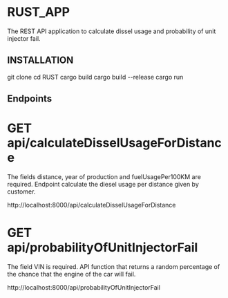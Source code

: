 # RUST_APP

The REST API application to calculate dissel usage and probability of unit injector fail.

## INSTALLATION

git clone
cd RUST
cargo build
cargo build --release
cargo run

## Endpoints

# GET api/calculateDisselUsageForDistance

The fields distance, year of production and fuelUsagePer100KM are required. Endpoint calculate the diesel usage per distance given by customer.

http://localhost:8000/api/calculateDisselUsageForDistance

# GET api/probabilityOfUnitInjectorFail

The field VIN is required.
API function that returns a random percentage of the chance that the engine of the car will fail.

http://localhost:8000/api/probabilityOfUnitInjectorFail

